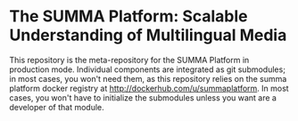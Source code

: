 # The SUMMA Platform: Scalable Understanding of Multilingual Media
This repository is the meta-repository for the SUMMA Platform in production mode.
Individual components are integrated as git submodules; in most cases, you won't need them,
as this repository relies on the summa platform docker registry at http://dockerhub.com/u/summaplatform.
In most cases, you won't have to initialize the submodules unless you want are a developer of that module.
